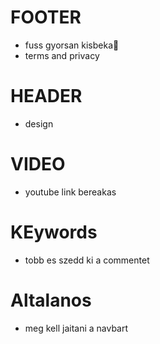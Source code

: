 # FOOTER

- fuss gyorsan kisbeka🤪
- terms and privacy

# HEADER

- design

# VIDEO

- youtube link bereakas

# KEywords

- tobb es szedd ki a commentet

# Altalanos

- meg kell jaitani a navbart
